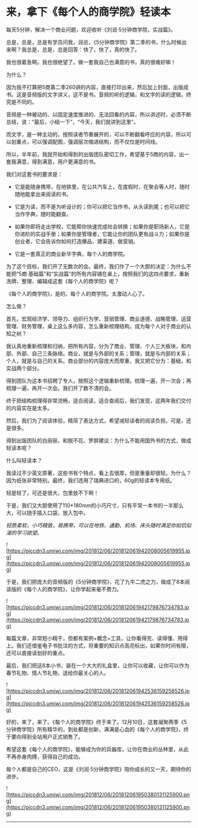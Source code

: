 # 来，拿下《每个人的商学院》轻读本

每天5分钟，解决一个商业问题，欢迎收听《刘润·5分钟商学院，实战篇》。

总是，总是，总是有学员问我，润总，《5分钟商学院》第二季的书，什么时候出来啊？我总是，总是，总是回答：快了，快了，真的快了。

我也很着急啊。我也很绝望了。做一套我自己也满意的书，真的很难好嘛！

为什么？

因为我不打算把5商第二季260讲的内容，直接打印出来，然后加上封面，出版成书。这是音频版的文字讲义，这不是书。音频的听的逻辑，和文字的读的逻辑，终究是不同的。

音频是一种被动的、以固定速度推进的、无法回看的内容，所以讲述时，必须不断总结，说：“最后，小结一下”，“今天，我们就讲到这里”。

而文字，是一种主动的，按照读者节奏展开的，可以不断翻看呼应的内容，所以可以划重点，可以强调配图，强调层次缩进结构，而不仅仅是时间线。

所以，半年前，我就开始和得到的出版团队密切工作，希望基于5商的内容，出一套我满意，得到满意，用户更满意的书。

我们对这套书的要求是：

* 它是能随身携带，在地铁里，在公共汽车上，在度假时，在聚会等人时，随时随地能拿出来阅读的书。

* 它是为读，而不是为听设计的；你可以把它当作书，从头读到尾；也可以把它当作字典，随时能翻查。

* 如果你即将走出学校，它能帮你快速完成社会转换；如果你是职场新人，它是你进阶的实战手册；如果你是管理者，它能让你的团队更有战斗力；如果你是创业者，它会告诉你如何打造爆品、建渠道、做营销。

* 它是一套真正的商业新华字典，每个人的商学院。

为了这个目标，我们开了无数次的会。最终，我们作了一个大胆的决定：为什么不能把“5商·基础篇”和“实战篇”的所有内容铺在桌上，按照我们的这四点要求，重新洗牌、整理、编辑成这套《每个人的商学院》呢？

《每个人的商学院》，是的，每个人的商学院。太激动人心了。

怎么做？

首先，宏观经济学、领导力、组织行为学、营销管理、商业道德、战略管理、运营管理、财务管理，桌上这么多内容，怎么重新梳理结构，成为每个人对于商业的认知之树？

我认真地重新梳理和归纳，把所有内容，分为了商业、管理、个人三大板块，和内部、外部、自己三条脉络。商业，就是与外部的关系；管理，就是与内部的关系；个人，就是与自己的关系。商业部分的内容庞大而厚重，我又把它分为：基础，和实战两个部分。

得到团队为这本书招聘了专人，按照这个逻辑重新梳理。梳理一遍，开一次会；再梳理一遍，再开一次会。我们开了数不清的会。

终于把结构梳理得非常流畅，适合阅读，适合查阅后，我们发现，这两年我们交付的内容实在是太多。

然后，我们为了阅读体验，精简了表达方式，希望减轻读者的阅读负担。可是，还是很多。

得到出版团队的白丽丽，和脱不花、罗胖建议：为什么不能用国外书的方式，做成轻读本呢？

什么叫轻读本？

我读过不少英文原著，这些书有个特点，看上去很厚，但是重量却很轻。为什么？因为纸张非常特别。最终，我们选用了瑞典进口的，60g的轻读本专用纸。

轻是轻了，可还是很大，包里放不下啊！

于是，我们又大胆使用了110*180mm的小巧尺寸，只有平常一本书的一半那么大，可以随手插入口袋，放入包中。

 *轻质柔软，小巧精致，易携带，可以在地铁、通勤、机场、床头随时满足你如饥似渴的学习欲望。*

![https://piccdn3.umiwi.com/img/201812/06/201812061942008005619955.jpg](https://piccdn3.umiwi.com/img/201812/06/201812061942008005619955.jpg)

于是，我们把庞大的音频版的《5分钟商学院》，花了九牛二虎之力，做成了8本阅读版的《每个人的商学院》，让你学起来毫不费力。

![https://piccdn3.umiwi.com/img/201812/06/201812061942179876734783.jpg](https://piccdn3.umiwi.com/img/201812/06/201812061942179876734783.jpg)

每篇文章，非常短小精干，但都有案例+概念+工具，让你看得完、读得懂、用得上。我们还借鉴电子书批注的方式，将重要的知识点高亮标出，如果你时间有限，还可以直接读划好的重点。

最后，我们把这8本小书，装在一个大大的礼盒里，让你可以收藏，让你可以作为春节礼物、情人节礼物，送给你最关心的人。

![https://piccdn3.umiwi.com/img/201812/06/201812061942536159258526.jpg](https://piccdn3.umiwi.com/img/201812/06/201812061942536159258526.jpg)

好的，来了，来了。《每个人的商学院》终于来了。12月10日，这套凝聚两季《5分钟商学院》所有精华的，到处都是创新，满满是心血的《每个人的商学院》，终于要向得到全站用户正式销售了。

希望这套《每个人的商学院》，能够成为你的兵器库，让你在商业的丛林里，从此不再赤身肉搏，获得自己的成功。

每个人都是自己的CEO，这是《刘润·5分钟商学院》陪你成长的又一天，期待你的进步。

![https://piccdn3.umiwi.com/img/201812/06/201812061950380131125900.png](https://piccdn3.umiwi.com/img/201812/06/201812061950380131125900.png)

---
